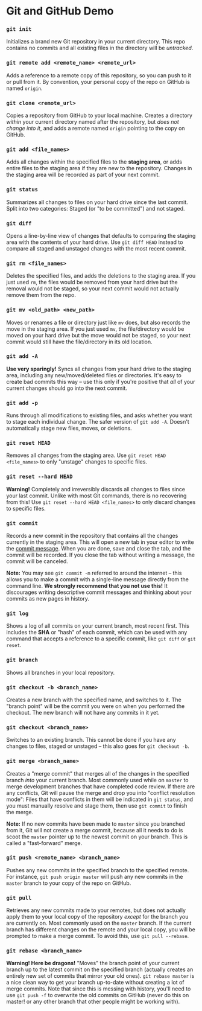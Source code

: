# Git and GitHub Demo

### `git init`

Initializes a brand new Git repository in your current directory. This repo contains no commits and all existing files in the directory will be *untracked*.

### `git remote add <remote_name> <remote_url>`

Adds a reference to a remote copy of this repository, so you can push to it or pull from it. By convention, your personal copy of the repo on GitHub is named `origin`.

### `git clone <remote_url>`

Copies a repository from GitHub to your local machine. Creates a directory *within* your current directory named after the repository, but *does not change into it*, and adds a remote named `origin` pointing to the copy on GitHub.

### `git add <file_names>`

Adds all changes within the specified files to the **staging area**, or adds entire files to the staging area if they are new to the repository. Changes in the staging area will be recorded as part of your next commit.

### `git status`

Summarizes all changes to files on your hard drive since the last commit. Split into two categories: Staged (or "to be committed") and not staged.

### `git diff`

Opens a line-by-line view of changes that defaults to comparing the staging area with the contents of your hard drive. Use `git diff HEAD` instead to compare all staged and unstaged changes with the most recent commit.

### `git rm <file_names>`

Deletes the specified files, and adds the deletions to the staging area. If you just used `rm`, the files would be removed from your hard drive but the removal would not be staged, so your next commit would not actually remove them from the repo.

### `git mv <old_path> <new_path>`

Moves or renames a file or directory just like `mv` does, but also records the move in the staging area. If you just used `mv`, the file/directory would be moved on your hard drive but the move would not be staged, so your next commit would still have the file/directory in its old location.

### `git add -A`

**Use very sparingly!** Syncs all changes from your hard drive to the staging area, including any new/moved/deleted files or directories. It's easy to create bad commits this way &ndash; use this only if you're positive that *all* of your current changes should go into the next commit.

### `git add -p`

Runs through all modifications to existing files, and asks whether you want to stage each individual change. The safer version of `git add -A`. Doesn't automatically stage new files, moves, or deletions.

### `git reset HEAD`

Removes all changes from the staging area. Use `git reset HEAD <file_names>` to only "unstage" changes to specific files.

### `git reset --hard HEAD`

**Warning!** Completely and irreversibly discards all changes to files since your last commit. Unlike with most Git commands, there is no recovering from this! Use `git reset --hard HEAD <file_names>` to only discard changes to specific files.

### `git commit`

Records a new commit in the repository that contains all the changes currently in the staging area. This will open a new tab in your editor to write the [commit message](http://tbaggery.com/2008/04/19/a-note-about-git-commit-messages.html). When you are done, save and close the tab, and the commit will be recorded. If you close the tab without writing a message, the commit will be canceled.

**Note:** You may see `git commit -m` referred to around the internet &ndash; this allows you to make a commit with a single-line message directly from the command line. **We strongly recommend that you not use this!** It discourages writing descriptive commit messages and thinking about your commits as new pages in history.

### `git log`

Shows a log of all commits on your current branch, most recent first. This includes the **SHA** or "hash" of each commit, which can be used with any command that accepts a reference to a specific commit, like `git diff` or `git reset`.

### `git branch`

Shows all branches in your local repository.

### `git checkout -b <branch_name>`

Creates a new branch with the specified name, and switches to it. The "branch point" will be the commit you were on when you performed the checkout. The new branch will not have any commits in it yet.

### `git checkout <branch_name>`

Switches to an existing branch. This cannot be done if you have any changes to files, staged or unstaged &ndash; this also goes for `git checkout -b`.

### `git merge <branch_name>`

Creates a "merge commit" that merges all of the changes in the specified branch *into* your current branch. Most commonly used while on `master` to merge development branches that have completed code review. If there are any conflicts, Git will pause the merge and drop you into "conflict resolution mode": Files that have conflicts in them will be indicated in `git status`, and you must manually resolve and stage them, then use `git commit` to finish the merge.

**Note:** If no new commits have been made to `master` since you branched from it, Git will not create a merge commit, because all it needs to do is scoot the `master` pointer up to the newest commit on your branch. This is called a "fast-forward" merge.

### `git push <remote_name> <branch_name>`

Pushes any new commits in the specified branch to the specified remote. For instance, `git push origin master` will push any new commits in the `master` branch to your copy of the repo on GitHub.

### `git pull`

Retrieves any new commits made to your remotes, but does not actually apply them to your local copy of the repository *except* for the branch you are currently on. Most commonly used on the `master` branch. If the current branch has different changes on the remote and your local copy, you will be prompted to make a merge commit. To avoid this, use `git pull --rebase`.

### `git rebase <branch_name>`

**Warning! Here be dragons!** "Moves" the branch point of your current branch up to the latest commit on the specified branch (actually creates an entirely new set of commits that mirror your old ones). `git rebase master` is a nice clean way to get your branch up-to-date without creating a lot of merge commits. Note that since this is messing with history, you'll need to use `git push -f` to overwrite the old commits on GitHub (never do this on master! or any other branch that other people might be working with).
